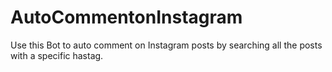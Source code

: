 # AutoCommentonInstagram
Use this Bot to auto comment on Instagram posts by searching all the posts with a specific hastag.
